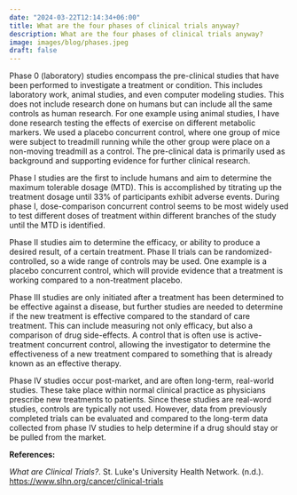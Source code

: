 ```yaml
---
date: "2024-03-22T12:14:34+06:00"
title: What are the four phases of clinical trials anyway?
description: What are the four phases of clinical trials anyway?
image: images/blog/phases.jpeg
draft: false
---
```


Phase 0 (laboratory) studies encompass the pre-clinical studies that have been performed to investigate a treatment or condition. This includes laboratory work, animal studies, and even computer modeling studies. This does not include research done on humans but can include all the same controls as human research. For one example using animal studies, I have done research testing the effects of exercise on different metabolic markers. We used a placebo concurrent control, where one group of mice were subject to treadmill running while the other group were place on a non-moving treadmill as a control. The pre-clinical data is primarily used as background and supporting evidence for further clinical research.

Phase I studies are the first to include humans and aim to determine the maximum tolerable dosage (MTD). This is accomplished by titrating up the treatment dosage until 33% of participants exhibit adverse events. During phase I, dose-comparison concurrent control seems to be most widely used to test different doses of treatment within different branches of the study until the MTD is identified.

Phase II studies aim to determine the efficacy, or ability to produce a desired result, of a certain treatment. Phase II trials can be randomized-controlled, so a wide range of controls may be used. One example is a placebo concurrent control, which will provide evidence that a treatment is working compared to a non-treatment placebo.

Phase III studies are only initiated after a treatment has been determined to be effective against a disease, but further studies are needed to determine if the new treatment is effective compared to the standard of care treatment. This can include measuring not only efficacy, but also a comparison of drug side-effects. A control that is often use is active-treatment concurrent control, allowing the investigator to determine the effectiveness of a new treatment compared to something that is already known as an effective therapy.

Phase IV studies occur post-market, and are often long-term, real-world studies. These take place within normal clinical practice as physicians prescribe new treatments to patients. Since these studies are real-word studies, controls are typically not used. However, data from previously completed trials can be evaluated and compared to the long-term data collected from phase IV studies to help determine if a drug should stay or be pulled from the market.

**References:**

*What are Clinical Trials?*. St. Luke's University Health Network. (n.d.). <https://www.slhn.org/cancer/clinical-trials>
